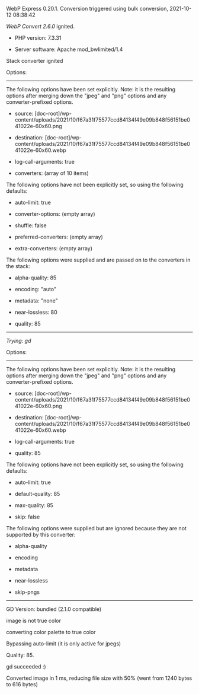 WebP Express 0.20.1. Conversion triggered using bulk conversion, 2021-10-12 08:38:42

*WebP Convert 2.6.0*  ignited.
- PHP version: 7.3.31
- Server software: Apache mod_bwlimited/1.4

Stack converter ignited

Options:
------------
The following options have been set explicitly. Note: it is the resulting options after merging down the "jpeg" and "png" options and any converter-prefixed options.
- source: [doc-root]/wp-content/uploads/2021/10/f67a31f75577ccd84134f49e09b848f56151be041022e-60x60.png
- destination: [doc-root]/wp-content/uploads/2021/10/f67a31f75577ccd84134f49e09b848f56151be041022e-60x60.webp
- log-call-arguments: true
- converters: (array of 10 items)

The following options have not been explicitly set, so using the following defaults:
- auto-limit: true
- converter-options: (empty array)
- shuffle: false
- preferred-converters: (empty array)
- extra-converters: (empty array)

The following options were supplied and are passed on to the converters in the stack:
- alpha-quality: 85
- encoding: "auto"
- metadata: "none"
- near-lossless: 80
- quality: 85
------------


*Trying: gd* 

Options:
------------
The following options have been set explicitly. Note: it is the resulting options after merging down the "jpeg" and "png" options and any converter-prefixed options.
- source: [doc-root]/wp-content/uploads/2021/10/f67a31f75577ccd84134f49e09b848f56151be041022e-60x60.png
- destination: [doc-root]/wp-content/uploads/2021/10/f67a31f75577ccd84134f49e09b848f56151be041022e-60x60.webp
- log-call-arguments: true
- quality: 85

The following options have not been explicitly set, so using the following defaults:
- auto-limit: true
- default-quality: 85
- max-quality: 85
- skip: false

The following options were supplied but are ignored because they are not supported by this converter:
- alpha-quality
- encoding
- metadata
- near-lossless
- skip-pngs
------------

GD Version: bundled (2.1.0 compatible)
image is not true color
converting color palette to true color
Bypassing auto-limit (it is only active for jpegs)
Quality: 85. 
gd succeeded :)

Converted image in 1 ms, reducing file size with 50% (went from 1240 bytes to 616 bytes)
